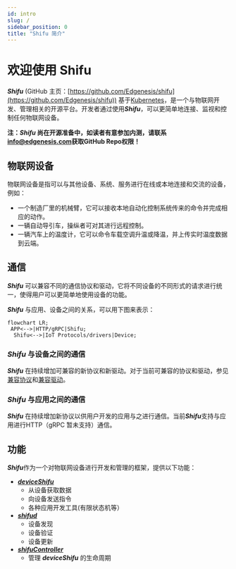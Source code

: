 ```yaml
---
id: intro
slug: /
sidebar_position: 0
title: "Shifu 简介"
---
```


# 欢迎使用 Shifu

***Shifu*** (GitHub 主页：[https://github.com/Edgenesis/shifu](https://github.com/Edgenesis/shifu)) 基于[Kubernetes](https://kubernetes.io/)，是一个与物联网开发、管理相关的开源平台。开发者通过使用***Shifu***，可以更简单地连接、监视和控制任何物联网设备。

**注：***Shifu*** 尚在开源准备中，如读者有意参加内测，请联系[info@edgenesis.com](mailto:info@edgenesis.com)获取GitHub Repo权限！**

## 物联网设备

物联网设备是指可以与其他设备、系统、服务进行在线或本地连接和交流的设备，例如：

- 一个制造厂里的机械臂，它可以接收本地自动化控制系统传来的命令并完成相应的动作。
- 一辆自动导引车，操纵者可对其进行远程控制。
- 一辆汽车上的温度计，它可以命令车载空调升温或降温，并上传实时温度数据到云端。

## 通信

***Shifu*** 可以兼容不同的通信协议和驱动，它将不同设备的不同形式的请求进行统一，使得用户可以更简单地使用设备的功能。

***Shifu*** 与应用、设备之间的关系，可以用下图来表示：

```mermaid
flowchart LR;
 APP<-->|HTTP/gRPC|Shifu;
  Shifu<-->|IoT Protocols/drivers|Device;
```

### ***Shifu*** 与设备之间的通信

***Shifu*** 在持续增加可兼容的新协议和新驱动。对于当前可兼容的协议和驱动，参见[兼容协议](protocol-driver-compatibility/protocols.md)和[兼容驱动](protocol-driver-compatibility/drivers.md)。

### ***Shifu*** 与应用之间的通信

***Shifu*** 在持续增加新协议以供用户开发的应用与之进行通信。当前***Shifu***支持与应用进行HTTP（gRPC 暂未支持）通信。

## 功能

***Shifu***作为一个对物联网设备进行开发和管理的框架，提供以下功能：

- [***deviceShifu***](https://github.com/Edgenesis/shifu/blob/main/docs/design/design-deviceShifu-zh.md)
  - 从设备获取数据
  - 向设备发送指令
  - 各种应用开发工具(有限状态机等）
- [***shifud***](https://github.com/Edgenesis/shifu/blob/main/docs/design/design-shifud-zh.md)
  - 设备发现
  - 设备验证
  - 设备更新
- [***shifuController***](https://github.com/Edgenesis/shifu/blob/main/docs/design/design-shifuController-zh.md)
  - 管理 ***deviceShifu*** 的生命周期
